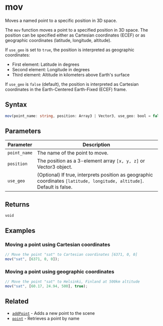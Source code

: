 # mov

Moves a named point to a specific position in 3D space.

The `mov` function moves a point to a specified position in 3D space. The
position can be specified either as Cartesian coordinates (ECEF) or as
geographic coordinates (latitude, longitude, altitude).

If `use_geo` is set to `true`, the position is interpreted as geographic coordinates:
- First element: Latitude in degrees
- Second element: Longitude in degrees
- Third element: Altitude in kilometers above Earth's surface

If `use_geo` is `false` (default), the position is interpreted as Cartesian
coordinates in the Earth-Centered Earth-Fixed (ECEF) frame.

## Syntax

```typescript
mov(point_name: string, position: Array3 | Vector3, use_geo: bool = false)
```

## Parameters

| Parameter     | Description                                                                 |
|---------------|-----------------------------------------------------------------------------|
| `point_name`  | The name of the point to move.                                              |
| `position`    | The position as a 3-element array `[x, y, z]` or Vector3 object.           |
| `use_geo`     | (Optional) If true, interprets position as geographic coordinates `[latitude, longitude, altitude]`. Default is false. |

## Returns

`void`

## Examples

### Moving a point using Cartesian coordinates

```javascript
// Move the point "sat" to Cartesian coordinates [6371, 0, 0]
mov("sat", [6371, 0, 0]);
```

### Moving a point using geographic coordinates

```javascript
// Move the point "sat" to Helsinki, Finland at 500km altitude
mov("sat", [60.17, 24.94, 500], true);
```

## Related

- [`addPoint`](/dsl/commands/addPoint) - Adds a new point to the scene
- [`point`](/dsl/commands/point) - Retrieves a point by name
